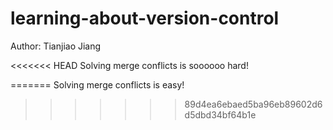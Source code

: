 # learning-about-version-control
Author: Tianjiao Jiang

<<<<<<< HEAD
Solving merge conflicts is soooooo hard!

=======
Solving merge conflicts is easy!
>>>>>>> 89d4ea6ebaed5ba96eb89602d6d5dbd34bf64b1e
